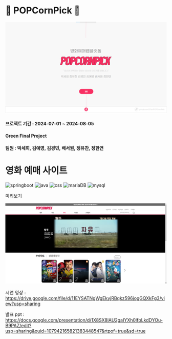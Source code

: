 # 🍿 POPCornPick 🍿

![이미지](./img/InfoImg.png)

#### 프로젝트 기간 : 2024-07-01 ~ 2024-08-05

#### Green Final Project

#### 팀원 : 박세희, 김예영, 김경민, 배서원, 정유찬, 정한연

# 영화 예매 사이트

![springboot](https://img.shields.io/badge/Spring-6DB33F?style=for-the-badge&logo=spring&logoColor=white) ![java](https://img.shields.io/badge/Java-ED8B00?style=for-the-badge&logo=openjdk&logoColor=white) ![css](https://img.shields.io/badge/CSS-239120?&style=for-the-badge&logo=css3&logoColor=white) ![mariaDB](https://img.shields.io/badge/MariaDB-003545?style=for-the-badge&logo=mariadb&logoColor=white) ![mysql](https://img.shields.io/badge/MySQL-005C84?style=for-the-badge&logo=mysql&logoColor=white) 

미리보기

![이미지](./img/main.png)

시연 영상 : https://drive.google.com/file/d/11EYSATNgWgEkyjRBqkz596jogGQXkFg3/view?usp=sharing

발표 ppt : https://docs.google.com/presentation/d/1X8SX8lAU2gaIYXh0lfbLkdDYOu-B9PAZ/edit?usp=sharing&ouid=107942165821383448547&rtpof=true&sd=true
